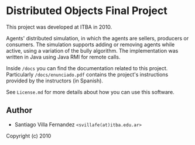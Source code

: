 # Distributed Objects Final Project #

This project was developed at ITBA in 2010.

Agents' distributed simulation, in which the agents are sellers, producers or consumers. The simulation supports adding or removing agents while active, using a variation of the bully algorithm. The implementation was written in Java using Java RMI for remote calls.

Inside `/docs` you can find the documentation related to this project. Particularly `/docs/enunciado.pdf` contains the project's instructions provided by the instructors (in Spanish).

See `License.md` for more details about how you can use this software.

## Author ##
* Santiago Villa Fernandez `<svillafe(at)itba.edu.ar>`

Copyright (c) 2010